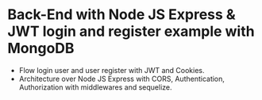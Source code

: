 # Back-End with Node JS Express & JWT login and register example with MongoDB

- Flow login user and user register with JWT and Cookies. 
- Architecture over Node JS Express with CORS, Authentication, Authorization with middlewares and sequelize.

